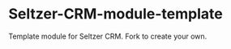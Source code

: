 Seltzer-CRM-module-template
===========================

Template module for Seltzer CRM.  Fork to create your own.
